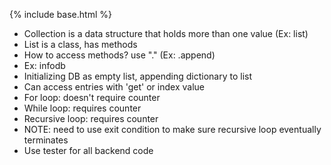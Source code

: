 {% include base.html %}

* Collection is a data structure that holds more than one value (Ex: list)
* List is a class, has methods
* How to access methods? use "." (Ex: .append)
* Ex: infodb
* Initializing DB as empty list, appending dictionary to list
* Can access entries with 'get' or index value
* For loop: doesn't require counter
* While loop: requires counter
* Recursive loop: requires counter
* NOTE: need to use exit condition to make sure recursive loop eventually terminates
* Use tester for all backend code

